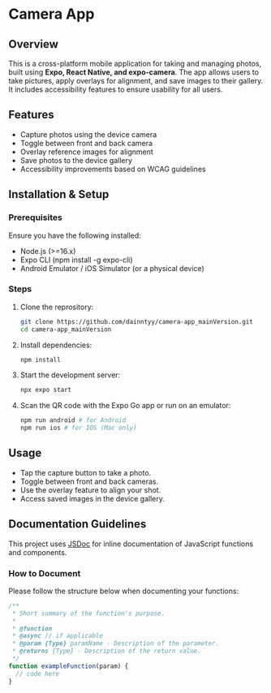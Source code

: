 # Camera App
## Overview
This is a cross-platform mobile application for taking and managing photos, built using **Expo, React Native, and expo-camera**. The app allows users to take pictures, apply overlays for alignment, and save images to their gallery. It includes accessibility features to ensure usability for all users.
## Features
- Capture photos using the device camera
- Toggle between front and back camera
- Overlay reference images for alignment
- Save photos to the device gallery
- Accessibility improvements based on WCAG guidelines
## Installation & Setup
### Prerequisites
Ensure you have the following installed:
- Node.js (>=16.x)
- Expo CLI (npm install -g expo-cli)
- Android Emulator / iOS Simulator (or a physical device)
### Steps
1. Clone the reprository:
   ```bash
   git clone https://github.com/dainntyy/camera-app_mainVersion.git
   cd camera-app_mainVersion
   ```
2. Install dependencies:
   ```bash
   npm install
   ```
3. Start the development server:
   ```bash
   npx expo start
   ```
4. Scan the QR code with the Expo Go app or run on an emulator:
   ```bash
   npm run android # for Android
   npm run ios # for IOS (Mac only)
   ```
## Usage
- Tap the capture button to take a photo.
- Toggle between front and back cameras.
- Use the overlay feature to align your shot.
- Access saved images in the device gallery.

## Documentation Guidelines

This project uses [JSDoc](https://jsdoc.app/) for inline documentation of JavaScript functions and components.

### How to Document

Please follow the structure below when documenting your functions:

```js
/**
 * Short summary of the function's purpose.
 *
 * @function
 * @async // if applicable
 * @param {Type} paramName - Description of the parameter.
 * @returns {Type} - Description of the return value.
 */
function exampleFunction(param) {
  // code here
}

